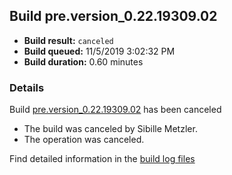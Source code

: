 ## Build pre.version_0.22.19309.02
- **Build result:** `canceled`
- **Build queued:** 11/5/2019 3:02:32 PM
- **Build duration:** 0.60 minutes
### Details
Build [pre.version_0.22.19309.02](https://winappstudio.visualstudio.com/web/build.aspx?pcguid=a4ef43be-68ce-4195-a619-079b4d9834c2&builduri=vstfs%3a%2f%2f%2fBuild%2fBuild%2f31741) has been canceled

+ The build was canceled by Sibille Metzler.
+ The operation was canceled.

Find detailed information in the [build log files]()
